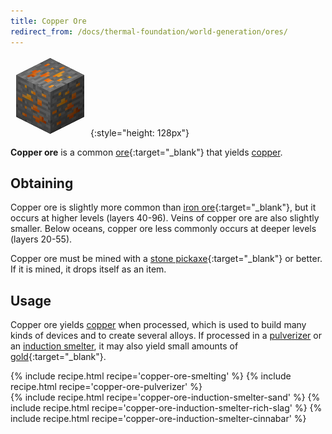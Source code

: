 ```yaml
---
title: Copper Ore
redirect_from: /docs/thermal-foundation/world-generation/ores/
---
```


![Copper Ore](/assets/images/thermal-foundation/ore-copper.png){:style="height: 128px"}


**Copper ore** is a common
[ore](https://minecraft.gamepedia.com/Ore){:target="_blank"} that yields
[copper](/docs/thermal-foundation/metals-and-alloys/copper/).


Obtaining
---------
Copper ore is slightly more common than [iron
ore](https://minecraft.gamepedia.com/Iron_Ore){:target="_blank"}, but it occurs
at higher levels (layers 40-96). Veins of copper ore are also slightly smaller.
Below oceans, copper ore less commonly occurs at deeper levels (layers 20-55).

Copper ore must be mined with a [stone
pickaxe](https://minecraft.gamepedia.com/Pickaxe){:target="_blank"} or better.
If it is mined, it drops itself as an item.


Usage
-----
Copper ore yields [copper](/docs/thermal-foundation/metals-and-alloys/copper/)
when processed, which is used to build many kinds of devices and to create
several alloys. If processed in a
[pulverizer](/docs/thermal-expansion/machines/pulverizer/) or an [induction
smelter](/docs/thermal-expansion/machines/induction-smelter/), it may also yield
small amounts of [gold](https://minecraft.gamepedia.com/Gold){:target="_blank"}.

<div>
{% include recipe.html recipe='copper-ore-smelting' %}
{% include recipe.html recipe='copper-ore-pulverizer' %}<br />
{% include recipe.html recipe='copper-ore-induction-smelter-sand' %}
{% include recipe.html recipe='copper-ore-induction-smelter-rich-slag' %}
{% include recipe.html recipe='copper-ore-induction-smelter-cinnabar' %}
</div>

